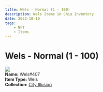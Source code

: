 ```yaml
---
title: Wels - Normal (1 - 100)
description: Wels Items in Chia Inventory
date: 2022-10-10
tags:
    - NFT
    - Items
---
```


# Wels - Normal (1 - 100)
<div class="item_thumbnail">
<img loading="lazy" src="https://dlufb5l4ybnwvfqgljwg35tdspd4calwr3rnbolknibf2sw6.arweave.net/G-uhQ9Xz-AW2qWBlpsbfZjk8fBAXaO4tC5amoCXUres"><br/>
<div><strong>Name:</strong> Wels#407</div>
<div><strong>Item Type:</strong> Wels</div>
<div><strong>Collection:</strong> <a href="https://www.spacescan.io/xch/nft/collection/col1lend2dcn558km4wcwta4xnkfv3xpcmlp9kyt0m909emvfxechlyqdl5ndg">City Illusion</a></div>
</div>

